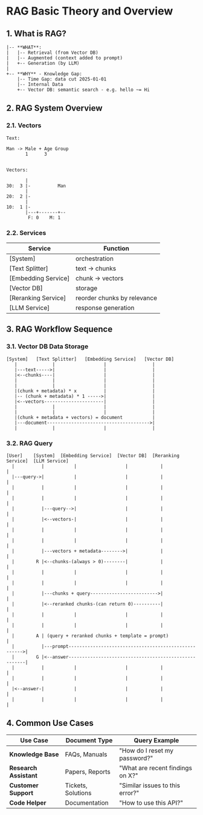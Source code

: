 # RAG Basic Theory and Overview

## 1. What is RAG?

```text
|-- **WHAT**:
|   |-- Retrieval (from Vector DB)
|   |-- Augmented (context added to prompt)
|   +-- Generation (by LLM)
|
+-- **WHY** - Knowledge Gap:
    |-- Time Gap: data cut 2025-01-01
    |-- Internal Data
    +-- Vector DB: semantic search - e.g. hello ~= Hi
```

## 2. RAG System Overview

### 2.1. Vectors

```
Text:

Man -> Male + Age Group
       1      3


Vectors:

       |
30:  3 |-          Man
       |
20:  2 |-
       |
10:  1 |-
       |---+-------+--
        F: 0    M: 1
```

### 2.2. Services

| Service             | Function                    |
|---------------------|-----------------------------|
| [System]            | orchestration               |
| [Text Splitter]     | text -> chunks              |
| [Embedding Service] | chunk -> vectors            |
| [Vector DB]         | storage                     |
| [Reranking Service] | reorder chunks by relevance |
| [LLM Service]       | response generation         |

## 3. RAG Workflow Sequence

### 3.1. Vector DB Data Storage

```
[System]   [Text Splitter]   [Embedding Service]   [Vector DB]
   |             |                  |                 |
   |---text----->|                  |                 |
   |<--chunks----|                  |                 |
   |             |                  |                 |
   |             |                  |                 |
   |(chunk + metadata) * x          |                 |
   |-- (chunk + metadata) * 1 ----->|                 |
   |<--vectors----------------------|                 |
   |             |                  |                 |
   |             |                  |                 |
   |(chunk + metadata + vectors) = document           |
   |---document-------------------------------------->|
   |             |                  |                 |
```

### 3.2. RAG Query

```
[User]    [System]  [Embedding Service]  [Vector DB]  [Reranking Service]  [LLM Service]
  |          |           |                  |            |                   |
  |---query->|           |                  |            |                   |
  |          |           |                  |            |                   |
  |          |           |                  |            |                   |
  |          |---query-->|                  |            |                   |
  |          |<--vectors-|                  |            |                   |
  |          |           |                  |            |                   |
  |          |           |                  |            |                   |
  |          |---vectors + metadata-------->|            |                   |
  |        R |<--chunks-(always > 0)--------|            |                   |
  |          |           |                  |            |                   |
  |          |           |                  |            |                   |
  |          |---chunks + query------------------------->|                   |
  |          |<--reranked chunks-(can return 0)----------|                   |
  |          |           |                  |            |                   |
  |          |           |                  |            |                   |
  |        A | (query + reranked chunks + template = prompt)                 |
  |          |---prompt----------------------------------------------------->|
  |        G |<--answer------------------------------------------------------|
  |          |           |                  |            |                   |
  |          |           |                  |            |                   |
  |<--answer-|           |                  |            |                   |
  |          |           |                  |            |                   |
```

## 4. Common Use Cases

| Use Case               | Document Type      | Query Example                    |
|------------------------|--------------------|----------------------------------|
| **Knowledge Base**     | FAQs, Manuals      | "How do I reset my password?"    |
| **Research Assistant** | Papers, Reports    | "What are recent findings on X?" |
| **Customer Support**   | Tickets, Solutions | "Similar issues to this error?"  |
| **Code Helper**        | Documentation      | "How to use this API?"           |
